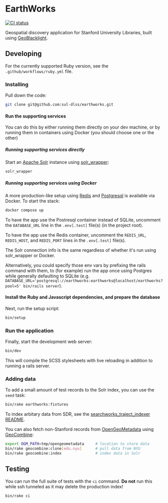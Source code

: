 # EarthWorks

[![CI status](https://github.com/sul-dlss/earthworks/actions/workflows/ruby.yml/badge.svg)](https://github.com/sul-dlss/earthworks/actions/workflows/ruby.yml)

Geospatial discovery application for Stanford University Libraries, built using [GeoBlacklight](https://github.com/geoblacklight).

## Developing

For the currently supported Ruby version, see the `.github/workflows/ruby.yml` file.

### Installing

Pull down the code:

```sh
git clone git@github.com:sul-dlss/earthworks.git
```

#### Run the supporting services

You can do this by either running them directly on your dev machine, or by running them in containers using Docker (you should choose one or the other)

##### Running supporting services directly

Start an [Apache Solr](https://solr.apache.org/) instance using [solr_wrapper](https://github.com/cbeer/solr_wrapper):

```sh
solr_wrapper
```

##### Running supporting services using Docker

A more production-like setup using [Redis](https://redis.com/) and [Postgresql](https://www.postgresql.org/) is available via Docker. To start the stack:

```sh
docker compose up
```

To have the app use the Postresql container instead of SQLite, uncomment the `DATABASE_URL` line in the `.env[.test]` file(s) (in the project root).

To have the app use the Redis container, uncomment the `REDIS_URL`, `REDIS_HOST`, and `REDIS_PORT` lines in the `.env[.test]` file(s).

The Solr connection info is the same regardless of whether it's run using solr_wrapper or Docker.

Alternatively, you could specify those env vars by prefixing the rails command with them, to (for example) run the app once using Postgres while generally defaulting to SQLite (e.g. `DATABASE_URL='postgresql://earthworks:earthworks@localhost/earthworks?pool=5' bin/rails server`).

#### Install the Ruby and Javascript dependencies, and prepare the database

Next, run the setup script:

```sh
bin/setup
```

### Run the application

Finally, start the development web server:

```sh
bin/dev
```

This will compile the SCSS stylesheets with live reloading in addition to running a rails server.

### Adding data

To add a small amount of test records to the Solr index, you can use the `seed` task:

```sh
bin/rake earthworks:fixtures
```

To index arbitary data from SDR, see the [searchworks_traject_indexer README](https://github.com/sul-dlss/searchworks_traject_indexer/blob/main/README.md).

You can also fetch non-Stanford records from [OpenGeoMetadata](https://github.com/OpenGeoMetadata) using [GeoCombine](https://github.com/OpenGeoMetadata/GeoCombine):

```sh
export OGM_PATH=tmp/opengeometadata     # location to store data
bin/rake geocombine:clone[edu.nyu]      # pull data from NYU
bin/rake geocombine:index               # index data in Solr
```

## Testing

You can run the full suite of tests with the `ci` command. **Do not** run this while ssh tunneled as it may delete the production index!

```sh
bin/rake ci
```
